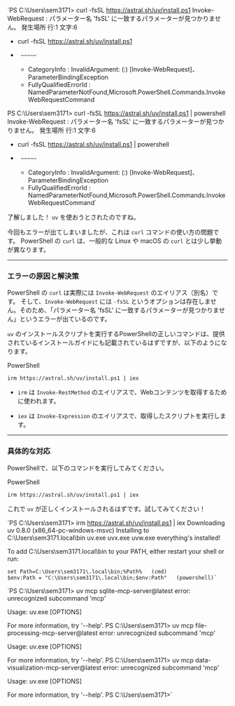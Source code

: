 `PS C:\Users\sem3171> curl -fsSL https://astral.sh/uv/install.ps1                                                                     Invoke-WebRequest : パラメーター名 'fsSL' に一致するパラメーターが見つかりません。                                                   発生場所 行:1 文字:6
+ curl -fsSL https://astral.sh/uv/install.ps1
+      ~~~~~
    + CategoryInfo          : InvalidArgument: (:) [Invoke-WebRequest]、ParameterBindingException
    + FullyQualifiedErrorId : NamedParameterNotFound,Microsoft.PowerShell.Commands.InvokeWebRequestCommand

PS C:\Users\sem3171> curl -fsSL https://astral.sh/uv/install.ps1 | powershell
Invoke-WebRequest : パラメーター名 'fsSL' に一致するパラメーターが見つかりません。
発生場所 行:1 文字:6
+ curl -fsSL https://astral.sh/uv/install.ps1 | powershell
+      ~~~~~
    + CategoryInfo          : InvalidArgument: (:) [Invoke-WebRequest]、ParameterBindingException
    + FullyQualifiedErrorId : NamedParameterNotFound,Microsoft.PowerShell.Commands.InvokeWebRequestCommand`

了解しました！ `uv` を使おうとされたのですね。

今回もエラーが出てしまいましたが、これは `curl` コマンドの使い方の問題です。 PowerShell の `curl` は、一般的な Linux や macOS の `curl` とは少し挙動が異なります。

---

### エラーの原因と解決策

PowerShell の `curl` は実際には `Invoke-WebRequest` のエイリアス（別名）です。 そして、`Invoke-WebRequest` には `-fsSL` というオプションは存在しません。そのため、「パラメーター名 'fsSL' に一致するパラメーターが見つかりません」というエラーが出ているのです。

`uv` のインストールスクリプトを実行するPowerShellの正しいコマンドは、提供されているインストールガイドにも記載されているはずですが、以下のようになります。

PowerShell

```
irm https://astral.sh/uv/install.ps1 | iex
```

- `irm` は `Invoke-RestMethod` のエイリアスで、Webコンテンツを取得するために使われます。
    
- `iex` は `Invoke-Expression` のエイリアスで、取得したスクリプトを実行します。
    

---

### 具体的な対応

PowerShellで、以下のコマンドを実行してみてください。

PowerShell

```
irm https://astral.sh/uv/install.ps1 | iex
```

これで `uv` が正しくインストールされるはずです。試してみてください！

`PS C:\Users\sem3171> irm https://astral.sh/uv/install.ps1 | iex
Downloading uv 0.8.0 (x86_64-pc-windows-msvc)
Installing to C:\Users\sem3171\.local\bin
  uv.exe
  uvx.exe
  uvw.exe
everything's installed!

To add C:\Users\sem3171\.local\bin to your PATH, either restart your shell or run:

    set Path=C:\Users\sem3171\.local\bin;%Path%   (cmd)
    $env:Path = "C:\Users\sem3171\.local\bin;$env:Path"   (powershell)`


`PS C:\Users\sem3171> uv mcp sqlite-mcp-server@latest
error: unrecognized subcommand 'mcp'

Usage: uv.exe [OPTIONS] <COMMAND>

For more information, try '--help'.
PS C:\Users\sem3171> uv mcp file-processing-mcp-server@latest
error: unrecognized subcommand 'mcp'

Usage: uv.exe [OPTIONS] <COMMAND>

For more information, try '--help'.
PS C:\Users\sem3171> uv mcp data-visualization-mcp-server@latest
error: unrecognized subcommand 'mcp'

Usage: uv.exe [OPTIONS] <COMMAND>

For more information, try '--help'.
PS C:\Users\sem3171>`
